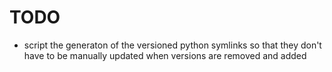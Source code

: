 # TODO

 - script the generaton of the versioned python symlinks
   so that they don't have to be manually updated when
   versions are removed and added
